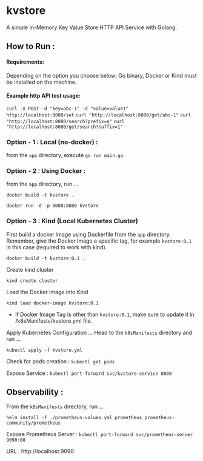 # kvstore
 A simple In-Memory Key Value Store HTTP API Service with Golang.

## How to Run :

#### Requirements: 
Depending on the option you choose below; Go binary, Docker or Kind must be installed on the machine.

#### Example http API test usage:

`curl -X POST -d "key=abc-1" -d "value=value1" http://localhost:8080/set`
`curl "http://localhost:8080/get/abc-1"`
`curl "http://localhost:8080/search?prefix=a"`
`curl "http://localhost:8080/get/search?suffix=1"`

### Option - 1 : Local (no-docker) : 

from the `app` directory, execute `go run main.go`
### Option - 2 : Using Docker :

from the `app` directory, run ...
```
docker build -t kvstore .
```
```
docker run -d -p 8080:8080 kvstore
```

### Option - 3 : Kind (Local Kubernetes Cluster)

First build a docker image using Dockerfile from the `app` directory. 
Remember, give the Docker Image a specific tag, for example `kvstore:0.1` in this case (required to work with kind).

```
docker build -t kvstore:0.1 .
```
Create kind cluster
```
kind create cluster
```
Load the Docker Image into Kind
```
kind load docker-image kvstore:0.1
```
- if Docker Image Tag is other than `kvstore:0.1`, make sure to update it in /k8sManifests/kvstore.yml file.
  
Apply Kubernetes Configuration ...
Head to the `k8sManifests` directory and run ...
```
kubectl apply -f kvstore.yml
```
Check for pods creation : `kubectl get pods`

Expose Service : `kubectl port-forward svc/kvstore-service 8080`

## Observability :

From the `k8sManifests` directory, run ...
```
helm install -f ./prometheus-values.yml prometheus prometheus-community/prometheus
```
Expose Prometheus Server : `kubectl port-forward svc/prometheus-server 9090:80`

URL : http://localhost:9090
